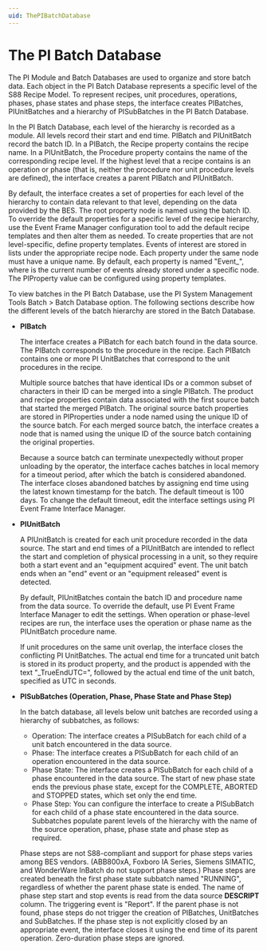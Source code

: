 ```yaml
---
uid: ThePIBatchDatabase
---
```


# The PI Batch Database

The PI Module and Batch Databases are used to organize and store batch data. Each object in the PI Batch Database represents a specific level of the S88 Recipe Model. To represent recipes, unit procedures, operations, phases, phase states and phase steps, the interface creates PIBatches, PIUnitBatches and a hierarchy of PISubBatches in the PI Batch Database.

In the PI Batch Database, each level of the hierarchy is recorded as a module. All levels record their start and end time. PIBatch and PIUnitBatch record the batch ID. In a PIBatch, the Recipe property contains the recipe name. In a PIUnitBatch, the Procedure property contains the name of the corresponding recipe level. If the highest level that a recipe contains is an operation or phase (that is, neither the procedure nor unit procedure levels are defined), the interface creates a parent PIBatch and PIUnitBatch.

By default, the interface creates a set of properties for each level of the hierarchy to contain data relevant to that level, depending on the data provided by the BES. The root property node is named using the batch ID. To override the default properties for a specific level of the recipe hierarchy, use the Event Frame Manager configuration tool to add the default recipe templates and then alter them as needed. To create properties that are not level-specific, define property templates. Events of interest are stored in lists under the appropriate recipe node. Each property under the same node must have a unique name. By default, each property is named "Event_<event count>", where <event count> is the current number of events already stored under a specific node. The PIProperty value can be configured using property templates.

To view batches in the PI Batch Database, use the PI System Management Tools Batch > Batch Database option. The following sections describe how the different levels of the batch hierarchy are stored in the Batch Database.

* **PIBatch**

    The interface creates a PIBatch for each batch found in the data source. The PIBatch corresponds to the procedure in the recipe. Each PIBatch contains one or more PI UnitBatches that correspond to the unit procedures in the recipe.

    Multiple source batches that have identical IDs or a common subset of characters in their ID can be merged into a single PIBatch. The product and recipe properties contain data associated with the first source batch that started the merged PIBatch. The original source batch properties are stored in PIProperties under a node named using the unique ID of the source batch. For each merged source batch, the interface creates a node that is named using the unique ID of the source batch containing the original properties.

    Because a source batch can terminate unexpectedly without proper unloading by the operator, the interface caches batches in local memory for a timeout period, after which the batch is considered abandoned. The interface closes abandoned batches by assigning end time using the latest known timestamp for the batch. The default timeout is 100 days. To change the default timeout, edit the interface settings using PI Event Frame Interface Manager.

* **PIUnitBatch**

    A PIUnitBatch is created for each unit procedure recorded in the data source. The start and end times of a PIUnitBatch are intended to reflect the start and completion of physical processing in a unit, so they require both a start event and an "equipment acquired" event. The unit batch ends when an "end" event or an "equipment released" event is detected. 

    By default, PIUnitBatches contain the batch ID and procedure name from the data source. To override the default, use PI Event Frame Interface Manager to edit the settings. When operation or phase-level recipes are run, the interface uses the operation or phase name as the PIUnitBatch procedure name. 

    If unit procedures on the same unit overlap, the interface closes the conflicting PI UnitBatches. The actual end time for a truncated unit batch is stored in its product property, and the product is appended with the text "_TrueEndUTC=", followed by the actual end time of the unit batch, specified as UTC in seconds. 

* **PISubBatches (Operation, Phase, Phase State and Phase Step)**

    In the batch database, all levels below unit batches are recorded using a hierarchy of subbatches, as follows:
    * Operation: The interface creates a PISubBatch for each child of a unit batch encountered in the data source.
    * Phase: The interface creates a PISubBatch for each child of an operation encountered in the data source.
    * Phase State: The interface creates a PISubBatch for each child of a phase encountered in the data source. The start of new phase state ends the previous phase state, except for the COMPLETE, ABORTED and STOPPED states, which set only the end time.
    * Phase Step: You can configure the interface to create a PISubBatch for each child of a phase state encountered in the data source.
    Subbatches populate parent levels of the hierarchy with the name of the source operation, phase, phase state and phase step as required. 

    Phase steps are not S88-compliant and support for phase steps varies among BES vendors. (ABB800xA, Foxboro IA Series, Siemens SIMATIC, and WonderWare InBatch do not support phase steps.) Phase steps are created beneath the first phase state subbatch named "RUNNING", regardless of whether the parent phase state is ended. The name of phase step start and stop events is read from the data source **DESCRIPT** column. The triggering event is "Report". If the parent phase is not found, phase steps do not trigger the creation of PIBatches, UnitBatches and SubBatches. If the phase step is not explicitly closed by an appropriate event, the interface closes it using the end time of its parent operation. Zero-duration phase steps are ignored. 

